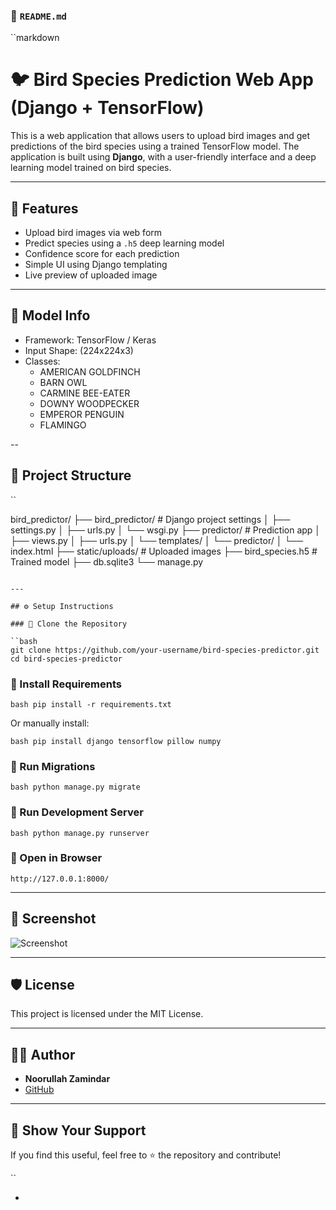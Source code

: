 ### 📄 `README.md`

``markdown
# 🐦 Bird Species Prediction Web App (Django + TensorFlow)

This is a web application that allows users to upload bird images and get predictions of the bird species using a trained TensorFlow model. The application is built using **Django**, with a user-friendly interface and a deep learning model trained on bird species.
                
---         

## 📌 Features                   

- Upload bird images via web form                    
- Predict species using a `.h5` deep learning model                 
- Confidence score for each prediction                                                                                                  
- Simple UI using Django templating                                     
- Live preview of uploaded image                
                                
---               
                  
## 🧠 Model Info
                   
- Framework: TensorFlow / Keras                                  
- Input Shape: (224x224x3)
- Classes:
  - AMERICAN GOLDFINCH
  - BARN OWL
  - CARMINE BEE-EATER
  - DOWNY WOODPECKER
  - EMPEROR PENGUIN
  - FLAMINGO

--

## 📂 Project Structure
``

bird\_predictor/
├── bird\_predictor/             # Django project settings
│   ├── settings.py
│   ├── urls.py
│   └── wsgi.py
├── predictor/                  # Prediction app
│   ├── views.py
│   ├── urls.py
│   └── templates/
│       └── predictor/
│           └── index.html
├── static/uploads/            # Uploaded images
├── bird\_species.h5            # Trained model
├── db.sqlite3
└── manage.py

```

---

## ⚙️ Setup Instructions

### 🔹 Clone the Repository

``bash
git clone https://github.com/your-username/bird-species-predictor.git
cd bird-species-predictor
```

### 🔹 Install Requirements

``bash
pip install -r requirements.txt
``

Or manually install:

``bash
pip install django tensorflow pillow numpy
``

### 🔹 Run Migrations

``bash
python manage.py migrate
``

### 🔹 Run Development Server

``bash
python manage.py runserver
``

### 🔹 Open in Browser

``
http://127.0.0.1:8000/
``

---

## 📸 Screenshot

![Screenshot](https://your-screenshot-link.png)

---

## 🛡️ License

This project is licensed under the MIT License.

---

## 🙋‍♂️ Author

* **Noorullah Zamindar**
* [GitHub](https://github.com/your-username)

---

## 🌟 Show Your Support

If you find this useful, feel free to ⭐️ the repository and contribute!

``

-


